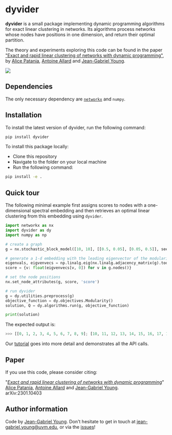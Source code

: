 # dyvider

**dyvider** is a small package implementing dynamic programming algorithms for exact linear clustering in networks.
Its algorithms process networks whose nodes have positions in one dimension, and return their optimal partition.

The theory and experiments exploring this code can be found in the paper [\"Exact and rapid linear clustering of networks with dynamic programming\"](https://arxiv.org/abs/2301.10403), by [Alice Patania](https://alpatania.github.io/), [Antoine Allard](https://antoineallard.github.io/) and [Jean-Gabriel Young](https://jg-you.github.io/).


![](repo_img.png)


## Dependencies

The only necessary dependency are [`networkx`](https://networkx.org/) and `numpy`.

## Installation

To install the latest version of dyvider, run the following command:
```sh
pip install dyvider
```

To install this package locally:
* Clone this repository
* Navigate to the folder on your local machine
* Run the following command:
```sh
pip install -e .
```

## Quick tour

The following minimal example first assigns scores to nodes with a one-dimensional spectral embedding and then retrieves an optimal linear clustering from this embedding using `dyvider`.

```python
import networkx as nx
import dyvider as dy
import numpy as np

# create a graph
g = nx.stochastic_block_model([10, 10], [[0.5, 0.05], [0.05, 0.5]], seed=42)

# generate a 1-d embedding with the leading eigenvector of the modularity matrix
eigenvals, eigvenvecs = np.linalg.eig(nx.linalg.adjacency_matrix(g).todense())
score = {v: float(eigvenvecs[v, 0]) for v in g.nodes()}

# set the node positions
nx.set_node_attributes(g, score, 'score')

# run dyvider
g = dy.utilities.preprocess(g)
objective_function = dy.objectives.Modularity()
solution, Q = dy.algorithms.run(g, objective_function)

print(solution)
```

The expected output is:

```python
>>> [[0, 1, 2, 3, 4, 5, 6, 7, 8, 9]; [10, 11, 12, 13, 14, 15, 16, 17, 18, 19]] 
```

Our [tutorial](tutorial.ipynb) goes into more detail and demonstrates all the API calls.


## Paper

If you use this code, please consider citing:

"[*Exact and rapid linear clustering of networks with dynamic programming*](https://arxiv.org/abs/2301.10403)"<br/>
[Alice Patania](https://alpatania.github.io/), [Antoine Allard](https://antoineallard.github.io/) and [Jean-Gabriel Young](https://jg-you.github.io/). <br/>
arXiv:2301.10403 <br/>


## Author information

Code by [Jean-Gabriel Young](https://jg-you.github.io). Don't hesitate to get in touch at <jean-gabriel.young@uvm.edu>, or via the [issues](https://github.com/jg-you/dyvider/issues)!
